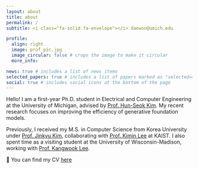 ```yaml
---
layout: about
title: about
permalink: /
subtitle: <i class="fa-solid fa-envelope"></i> daewon@umich.edu

profile:
  align: right
  image: prof_pic.jpg
  image_circular: false # crops the image to make it circular
  more_info: 

news: true # includes a list of news items
selected_papers: true # includes a list of papers marked as "selected={true}"
social: true # includes social icons at the bottom of the page
---
```


Hello! I am a first-year Ph.D. student in Electrical and Computer Engineering at the University of Michigan, advised by [Prof. Hun-Seok Kim](https://kim.engin.umich.edu/). My recent research focuses on improving the efficiency of generative foundation models.

Previously, I received my M.S. in Computer Science from Korea University under [Prof. Jinkyu Kim](https://visionai.korea.ac.kr/), collaborating with [Prof. Kimin Lee](https://sites.google.com/view/kiminlee) at KAIST. I also spent time as a visiting student at the University of Wisconsin-Madison, working with [Prof. Kangwook Lee](https://kangwooklee.com/aboutme/).

📌 You can find my CV [here](/assets/pdf/cv.pdf)